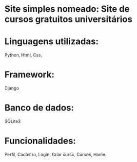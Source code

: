 # Site simples nomeado: Site de cursos gratuitos universitários

# Linguagens utilizadas:
Python,
Html,
Css.

# Framework:
Django

# Banco de dados: 
SQLite3

# Funcionalidades:
Perfil,
Cadastro,
Login,
Criar curso,
Cursos,
Home.

